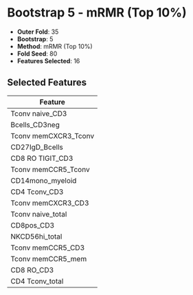 # Bootstrap 5 - mRMR (Top 10%)

- **Outer Fold**: 35
- **Bootstrap**: 5
- **Method**: mRMR (Top 10%)
- **Fold Seed**: 80
- **Features Selected**: 16

## Selected Features

| Feature |
|---------|
| Tconv naive_CD3 |
| Bcells_CD3neg |
| Tconv memCXCR3_Tconv |
| CD27IgD_Bcells |
| CD8 RO TIGIT_CD3 |
| Tconv memCCR5_Tconv |
| CD14mono_myeloid |
| CD4 Tconv_CD3 |
| Tconv memCXCR3_CD3 |
| Tconv naive_total |
| CD8pos_CD3 |
| NKCD56hi_total |
| Tconv memCCR5_CD3 |
| Tconv memCCR5_mem |
| CD8 RO_CD3 |
| CD4 Tconv_total |
